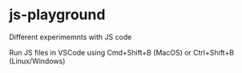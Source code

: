 # js-playground
Different experimemnts with JS code

Run JS files in VSCode using Cmd+Shift+B (MacOS) or Ctrl+Shift+B (Linux/Windows)
